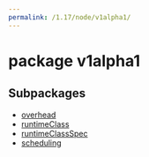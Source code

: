 ```yaml
---
permalink: /1.17/node/v1alpha1/
---
```


# package v1alpha1



## Subpackages

* [overhead](node-v1alpha1-overhead.md)
* [runtimeClass](node-v1alpha1-runtimeClass.md)
* [runtimeClassSpec](node-v1alpha1-runtimeClassSpec.md)
* [scheduling](node-v1alpha1-scheduling.md)